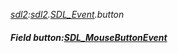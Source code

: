 _[sdl2](../../modules/sdl2/sdl2-module.md):[sdl2](../../modules/sdl2/sdl2-module.md).[SDL\_Event](../../modules/sdl2/sdl2-sdl_event.md).button_
##### Field button:[SDL_MouseButtonEvent](../../modules/sdl2/sdl2-sdl_mousebuttonevent.md)
